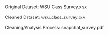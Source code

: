 <br>Original Dataset: WSU Class Survey.xlsx</br>
<br>Cleaned Dataset: wsu_class_survey.csv</br>
<br>Cleaning/Analysis Process: snapchat_survey.pdf</br>
